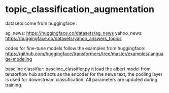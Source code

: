 # topic_classification_augmentation


datasets come from huggingface :

ag_news: https://huggingface.co/datasets/ag_news
yahoo_news: https://huggingface.co/datasets/yahoo_answers_topics


codes for fine-tune models follow the examples from huggingface: https://github.com/huggingface/transformers/tree/master/examples/language-modeling

baseline classifier: baseline_classifier.py
it load the albert model from tensorflow hub and acts as the encoder for the news text, 
the pooling layer is used for downstream classification.
All parameters are updated during training.
